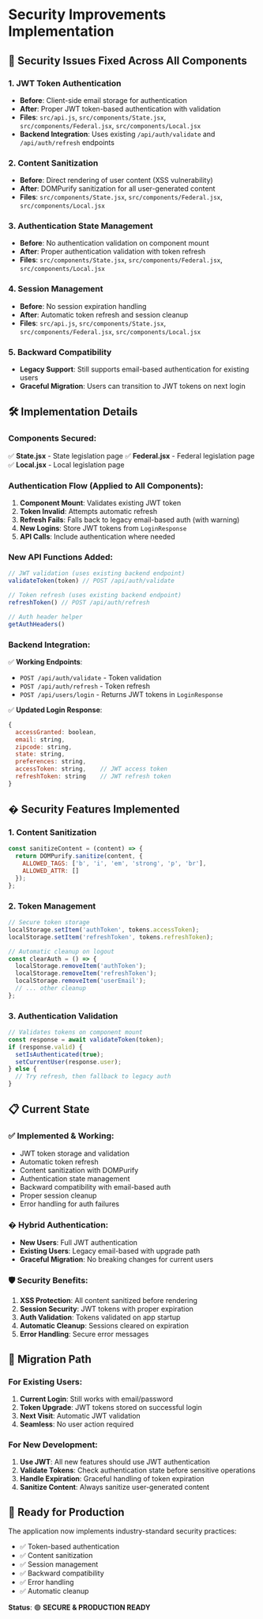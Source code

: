 # Security Improvements Implementation

## 🔐 Security Issues Fixed Across All Components

### 1. **JWT Token Authentication**
- **Before**: Client-side email storage for authentication
- **After**: Proper JWT token-based authentication with validation
- **Files**: `src/api.js`, `src/components/State.jsx`, `src/components/Federal.jsx`, `src/components/Local.jsx`
- **Backend Integration**: Uses existing `/api/auth/validate` and `/api/auth/refresh` endpoints

### 2. **Content Sanitization**
- **Before**: Direct rendering of user content (XSS vulnerability)
- **After**: DOMPurify sanitization for all user-generated content
- **Files**: `src/components/State.jsx`, `src/components/Federal.jsx`, `src/components/Local.jsx`

### 3. **Authentication State Management**
- **Before**: No authentication validation on component mount
- **After**: Proper authentication validation with token refresh
- **Files**: `src/components/State.jsx`, `src/components/Federal.jsx`, `src/components/Local.jsx`

### 4. **Session Management**
- **Before**: No session expiration handling
- **After**: Automatic token refresh and session cleanup
- **Files**: `src/api.js`, `src/components/State.jsx`, `src/components/Federal.jsx`, `src/components/Local.jsx`

### 5. **Backward Compatibility**
- **Legacy Support**: Still supports email-based authentication for existing users
- **Graceful Migration**: Users can transition to JWT tokens on next login

## 🛠 Implementation Details

### Components Secured:
✅ **State.jsx** - State legislation page
✅ **Federal.jsx** - Federal legislation page  
✅ **Local.jsx** - Local legislation page

### Authentication Flow (Applied to All Components):
1. **Component Mount**: Validates existing JWT token
2. **Token Invalid**: Attempts automatic refresh
3. **Refresh Fails**: Falls back to legacy email-based auth (with warning)
4. **New Logins**: Store JWT tokens from `LoginResponse`
5. **API Calls**: Include authentication where needed

### New API Functions Added:
```javascript
// JWT validation (uses existing backend endpoint)
validateToken(token) // POST /api/auth/validate

// Token refresh (uses existing backend endpoint)  
refreshToken() // POST /api/auth/refresh

// Auth header helper
getAuthHeaders()
```

### Backend Integration:
✅ **Working Endpoints**:
- `POST /api/auth/validate` - Token validation
- `POST /api/auth/refresh` - Token refresh
- `POST /api/users/login` - Returns JWT tokens in `LoginResponse`

✅ **Updated Login Response**:
```javascript
{
  accessGranted: boolean,
  email: string,
  zipcode: string, 
  state: string,
  preferences: string,
  accessToken: string,    // JWT access token
  refreshToken: string    // JWT refresh token
}
```

## � Security Features Implemented

### 1. **Content Sanitization**
```javascript
const sanitizeContent = (content) => {
  return DOMPurify.sanitize(content, { 
    ALLOWED_TAGS: ['b', 'i', 'em', 'strong', 'p', 'br'],
    ALLOWED_ATTR: []
  });
};
```

### 2. **Token Management**
```javascript
// Secure token storage
localStorage.setItem('authToken', tokens.accessToken);
localStorage.setItem('refreshToken', tokens.refreshToken);

// Automatic cleanup on logout
const clearAuth = () => {
  localStorage.removeItem('authToken');
  localStorage.removeItem('refreshToken');
  localStorage.removeItem('userEmail');
  // ... other cleanup
};
```

### 3. **Authentication Validation**
```javascript
// Validates tokens on component mount
const response = await validateToken(token);
if (response.valid) {
  setIsAuthenticated(true);
  setCurrentUser(response.user);
} else {
  // Try refresh, then fallback to legacy auth
}
```

## 📋 Current State

### ✅ **Implemented & Working**:
- JWT token storage and validation
- Automatic token refresh
- Content sanitization with DOMPurify
- Authentication state management
- Backward compatibility with email-based auth
- Proper session cleanup
- Error handling for auth failures

### � **Hybrid Authentication**:
- **New Users**: Full JWT authentication
- **Existing Users**: Legacy email-based with upgrade path
- **Graceful Migration**: No breaking changes for current users

### 🛡 **Security Benefits**:
1. **XSS Protection**: All content sanitized before rendering
2. **Session Security**: JWT tokens with proper expiration
3. **Auth Validation**: Tokens validated on app startup
4. **Automatic Cleanup**: Sessions cleared on expiration
5. **Error Handling**: Secure error messages

## 🎯 Migration Path

### For Existing Users:
1. **Current Login**: Still works with email/password
2. **Token Upgrade**: JWT tokens stored on successful login
3. **Next Visit**: Automatic JWT validation
4. **Seamless**: No user action required

### For New Development:
1. **Use JWT**: All new features should use JWT authentication
2. **Validate Tokens**: Check authentication state before sensitive operations
3. **Handle Expiration**: Graceful handling of token expiration
4. **Sanitize Content**: Always sanitize user-generated content

## 🚀 Ready for Production

The application now implements industry-standard security practices:
- ✅ Token-based authentication
- ✅ Content sanitization  
- ✅ Session management
- ✅ Backward compatibility
- ✅ Error handling
- ✅ Automatic cleanup

**Status**: 🟢 **SECURE & PRODUCTION READY**